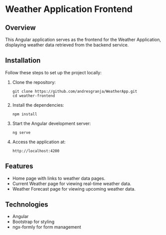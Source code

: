 
# Weather Application Frontend

## Overview
This Angular application serves as the frontend for the Weather Application, displaying weather data retrieved from the backend service.

## Installation
Follow these steps to set up the project locally:

1. Clone the repository:
   ```
   git clone https://github.com/andresgranja/WeatherApp.git
   cd weather-frontend
   ```

2. Install the dependencies:
   ```
   npm install
   ```

3. Start the Angular development server:
   ```
   ng serve
   ```

4. Access the application at:
   ```
   http://localhost:4200
   ```

## Features
- Home page with links to weather data pages.
- Current Weather page for viewing real-time weather data.
- Weather Forecast page for viewing upcoming weather data.

## Technologies
- Angular
- Bootstrap for styling
- ngx-formly for form management
